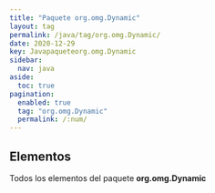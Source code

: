 ```yaml
---
title: "Paquete org.omg.Dynamic"
layout: tag
permalink: /java/tag/org.omg.Dynamic/
date: 2020-12-29
key: Javapaqueteorg.omg.Dynamic
sidebar: 
  nav: java
aside: 
  toc: true
pagination: 
  enabled: true
  tag: "org.omg.Dynamic"
  permalink: /:num/
---
```


<h2>Elementos</h2>
Todos los elementos del paquete <strong>org.omg.Dynamic</strong>
